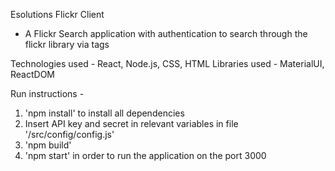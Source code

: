 Esolutions Flickr Client
- A Flickr Search application with authentication to search through the flickr library via tags

Technologies used - React, Node.js, CSS, HTML
Libraries used - MaterialUI, ReactDOM

Run instructions - 
1. 'npm install' to install all dependencies
2. Insert API key and secret in relevant variables in file '/src/config/config.js'
3. 'npm build'
4. 'npm start' in order to run the application on the port 3000
